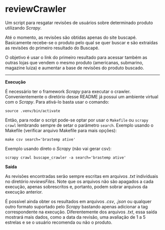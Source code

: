 # reviewCrawler


Um script para resgatar revisões de usuários sobre determinado produto utilizando *Scrapy*.

Até o momento, as revisões são obtidas apenas do site buscapé.
Basicamente recebe-se o produto pelo qual se quer buscar e são extraídas as revisões do primeiro resultado do Buscapé.

O objetivo é usar o link do primeiro resultado para acessar também as outras lojas que vendem o mesmo produto
(americanas, submarino, magazine luiza) e aumentar a base de revisões do produto buscado.

---


**Execução**

É necessário ter o framework *Scrapy* para executar o crawler. Convenientemente o diretório desse README já possui um ambiente virtual com o *Scrapy*.
Para ativá-lo basta usar o comando:

```
source .venv/bin/activate
```

Então, para rodar o script pode-se optar por usar o `Makefile` ou `scrapy crawl` lembrando sempre de setar o parâmetro `search`.
Exemplo usando o Makefile (verificar arquivo Makefile para mais opções):

```
make csv search='brastemp ative'
```

Exemplo usando direto o *Scrapy* (não vai gerar csv):

```
scrapy crawl buscape_crawler -a search='brastemp ative'
```

**Saída**

As revisões encontradas serão sempre escritas em arquivos *.txt* individuais no diretório *reviewsFiles*. Note que os arquivos não são apagados a cada execução, apenas sobrescritos e, portanto, podem sobrar arquivos da execução anterior.

É possível ainda obter os resultados em arquivos *.csv*, *.json* ou qualquer outro formato suportado pelo *Scrapy* bastando apenas adicionar a tag correspondente na execução. Diferentemente dos arquivos *.txt*, essa saída mostrará mais dados, como a data da revisão, uma avaliação de 1 a 5 estrelas e se o usuário recomenda ou não o produto.

